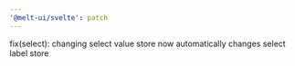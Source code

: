 ```yaml
---
'@melt-ui/svelte': patch
---
```


fix(select): changing select value store now automatically changes select label store
